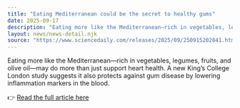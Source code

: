 ```yaml
---
title: "Eating Mediterranean could be the secret to healthy gums"
date: 2025-09-17
description: "Eating more like the Mediterranean—rich in vegetables, legumes, fruits, and olive oil—may do more than just support heart health. A new King’s College London study suggests it also protects against gum disease by lowering inflammation markers in the blood."
layout: news/news-detail.njk
source: "https://www.sciencedaily.com/releases/2025/09/250915202841.htm"
---
```


Eating more like the Mediterranean—rich in vegetables, legumes, fruits, and olive oil—may do more than just support heart health. A new King’s College London study suggests it also protects against gum disease by lowering inflammation markers in the blood.

👉 [Read the full article here](https://www.sciencedaily.com/releases/2025/09/250915202841.htm)
